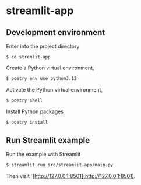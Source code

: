 # streamlit-app

## Development environment

Enter into the project directory

```cd
$ cd stremlit-app
```

Create a Python virtual environment,

```bash
$ poetry env use python3.12
```

Activate the Python virtual environment,

```bash
$ poetry shell
```


Install Python packages

```bash
$ poetry install
```


## Run Streamlit example

Run the example with Streamlit

```bash
$ streamlit run src/streamlit-app/main.py
```

Then visit `[http://127.0.0.1:8501](http://127.0.0.1:8501).
